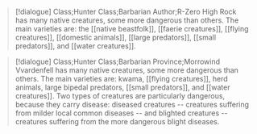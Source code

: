 >[!dialogue] Class;Hunter Class;Barbarian Author;R-Zero
High Rock has many native creatures, some more dangerous than others. The main varieties are: the [[native beastfolk]], [[faerie creatures]], [[flying creatures]], [[domestic animals]], [[large predators]], [[small predators]], and [[water creatures]].

>[!dialogue] Class;Hunter Class;Barbarian Province;Morrowind
Vvardenfell has many native creatures, some more dangerous than others. The main varieties are: kwama, [[flying creatures]], herd animals, large bipedal predators, [[small predators]], and [[water creatures]]. Two types of creatures are particularly dangerous, because they carry disease: diseased creatures -- creatures suffering from milder local common diseases -- and blighted creatures -- creatures suffering from the more dangerous blight diseases.
